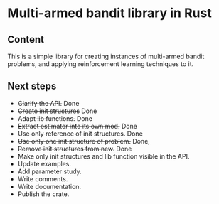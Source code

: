 # Multi-armed bandit library in Rust

## Content

This is a simple library for creating instances of multi-armed bandit problems,
and applying reinforcement learning techniques to it.

## Next steps

* ~~Clarify the API.~~ Done
* ~~Create init structures~~ Done
* ~~Adapt lib functions.~~ Done
* ~~Extract estimator into its own mod.~~ Done
* ~~Use only reference of init structures.~~ Done
* ~~Use only one init structure of problem.~~ Done,
* ~~Remove init structures from new.~~ Done
* Make only init structures and lib function visible in the API.
* Update examples.
* Add parameter study.
* Write comments.
* Write documentation.
* Publish the crate.
